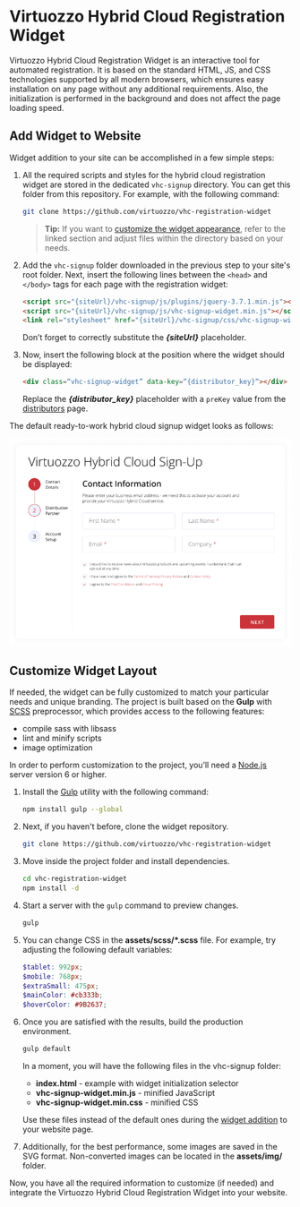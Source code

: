 # Virtuozzo Hybrid Cloud Registration Widget

Virtuozzo Hybrid Cloud Registration Widget is an interactive tool for automated registration. It is based on the standard HTML, JS, and CSS technologies supported by all modern browsers, which ensures easy installation on any page without any additional requirements. Also, the initialization is performed in the background and does not affect the page loading speed.


## Add Widget to Website

Widget addition to your site can be accomplished in a few simple steps:

1. All the required scripts and styles for the hybrid cloud registration widget are stored in the dedicated `vhc-signup` directory. You can get this folder from this repository. For example, with the following command:

    ```bash
    git clone https://github.com/virtuozzo/vhc-registration-widget
    ```

    > **Tip:** If you want to [customize the widget appearance](#customize-widget-layout), refer to the linked section and adjust files within the directory based on your needs.

2. Add the `vhc-signup` folder downloaded in the previous step to your site's root folder. Next, insert the following lines between the `<head>` and `</body>` tags for each page with the registration widget:

    ```html
    <script src="{siteUrl}/vhc-signup/js/plugins/jquery-3.7.1.min.js"></script>
    <script src="{siteUrl}/vhc-signup/js/vhc-signup-widget.min.js"></script>
    <link rel="stylesheet" href="{siteUrl}/vhc-signup/css/vhc-signup-widget.min.css">
    ```
   Don’t forget to correctly substitute the ***{siteUrl}*** placeholder.

3. Now, insert the following block at the position where the widget should be displayed:

    ```html
    <div class=“vhc-signup-widget” data-key=“{distributor_key}“></div>
    ```

    Replace the ***{distributor_key}*** placeholder with a `preKey` value from the [distributors](https://virtuozzo.com/vhc-signup/distributors.js) page.

The default ready-to-work hybrid cloud signup widget looks as follows:

![Virtuozzo Hybrid Cloud Registration Widget](screenshot.png)


## Customize Widget Layout

If needed, the widget can be fully customized to match your particular needs and unique branding. The project is built based on the **Gulp** with [SCSS](https://sass-lang.com/) preprocessor, which provides access to the following features:

- compile sass with libsass
- lint and minify scripts
- image optimization

In order to perform customization to the project, you’ll need a [Node.js](https://nodejs.org/) server version 6 or higher.

1. Install the [Gulp](https://gulpjs.com/) utility with the following command:

    ```bash
    npm install gulp --global
    ```

2. Next, if you haven't before, clone the widget repository.

    ```bash
    git clone https://github.com/virtuozzo/vhc-registration-widget
    ```

3. Move inside the project folder and install dependencies.

    ```bash
    cd vhc-registration-widget
    npm install -d   
    ```

4. Start a server with the `gulp` command to preview changes.

    ```bash
    gulp
    ```

5. You can change CSS in the __assets/scss/*.scss__ file. For example, try adjusting the following default variables:

    ```scss
   $tablet: 992px;
   $mobile: 768px;
   $extraSmall: 475px;
   $mainColor: #cb333b;
   $hoverColor: #9B2637;
    ```

6. Once you are satisfied with the results, build the production environment.

    ```bash
    gulp default
    ```

   In a moment, you will have the following files in the vhc-signup folder:

    - __index.html__ - example with widget initialization selector
    - __vhc-signup-widget.min.js__ - minified JavaScript
    - __vhc-signup-widget.min.css__ - minified CSS

   Use these files instead of the default ones during the [widget addition](#add-widget-to-website) to your website page.

7. Additionally, for the best performance, some images are saved in the SVG format. Non-converted images can be located in the __assets/img/__ folder.

Now, you have all the required information to customize (if needed) and integrate the Virtuozzo Hybrid Cloud Registration Widget into your website.

